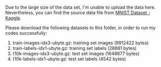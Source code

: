 Due to the large size of the data set, I'm unable to upload the data here. Nevertheless, you can find the source data file from [MNIST Dataset - Kaggle](https://www.kaggle.com/datasets/hojjatk/mnist-dataset).

Please download the following datasets to this folder, in order to run my codes successfully:
1. train-images-idx3-ubyte.gz: training set images (9912422 bytes)
1. train-labels-idx1-ubyte.gz: training set labels (28881 bytes)
1. t10k-images-idx3-ubyte.gz: test set images (1648877 bytes)
1. t10k-labels-idx1-ubyte.gz: test set labels (4542 bytes)
